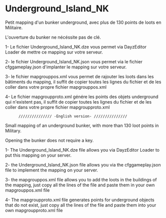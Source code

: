 # Underground_Island_NK

Petit mapping d'un bunker underground, avec plus de 130 points de loots en Militaire.

L'ouverture du bunker ne nécéssite pas de clé.

1- Le fichier Underground_Island_NK.dze vous permet via DayzEditor Loader de mettre ce mapping sur votre serveur.

2- le fichier Underground_Island_NK.json vous permet via le fichier cfggameplay.json d'implanter le mapping sur votre serveur.

3- le fichier mapgrouppos.xml vous permet de rajouter les loots dans les bâtiments du mapping, il suffit de copier toutes les lignes du fichier et de les coller dans votre propre fichier mapgrouppos.xml

4- Le fichier mapgroupproto.xml génére les points des objets underground qui n'existent pas, il suffit de copier toutes les lignes du fichier et de les coller dans votre propre fichier mapgroupproto.xml


          /////////////// -English version- ///////////////

          
Small mapping of an underground bunker, with more than 130 loot points in Military.

Opening the bunker does not require a key.

1- The Underground_Island_NK.dze file allows you via DayzEditor Loader to put this mapping on your server.

2- the Underground_Island_NK.json file allows you via the cfggameplay.json file to implement the mapping on your server.

3- the mapgrouppos.xml file allows you to add the loots in the buildings of the mapping, just copy all the lines of the file and paste them in your own mapgrouppos.xml file

4- The mapgroupproto.xml file generates points for underground objects that do not exist, just copy all the lines of the file and paste them into your own mapgroupproto.xml file
